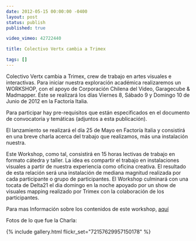 ```yaml
---
date: 2012-05-15 00:00:00 -0400
layout: post
status: publish
published: true

video_vimeo: 42722440

title: Colectivo Vertx cambia a Trimex

tags: []
---
```



Colectivo Vertx cambia a Trimex, crew de trabajo en artes visuales e interactivas. Para iniciar nuestra exploración académica realizaremos un WORKSHOP, con el apoyo de Corporación Chilena del Video, Garagecube & Madmapper. Éste se realizará los días Viernes 8, Sábado 9 y Domingo 10 de Junio de 2012 en la Factoría Italia.

Para participar hay pre-requisitos que están especificados en el documento de convocatoria y temáticas (adjuntos a esta publicación).

El lanzamiento se realizará el día 25 de Mayo en Factoría Italia y consistirá en una breve charla acerca del trabajo que realizamos, más una instalación nuestra.

Este Workshop, como tal, consistirá en 15 horas lectivas de trabajo en formato cátedra y taller. La idea es compartir el trabajo en instalaciones visuales a partir de nuestra experiencia como oficina creativa.
El resultado de esta relación será una instalación de mediana magnitud realizada por cada participante o grupo de participantes.
El Workshop culminará con una tocata de Delta21 el dia domingo en la noche apoyado por un show de visuales mapping realizado por Trimex con la colaboración de los participantes.

Para mas Información sobre los contenidos de este workshop, [aquí](http://www.box.com/trimex)

Fotos de lo que fue la Charla:

{% include gallery.html flickr_set="72157629957150178" %}
